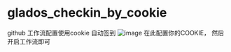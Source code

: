 # glados_checkin_by_cookie

github 工作流配置使用cookie 自动签到
![image](https://github.com/user-attachments/assets/eb00ffe1-b155-4841-83c0-41e789ffaea9)
在此配置你的COOKIE， 然后开启工作流即可
